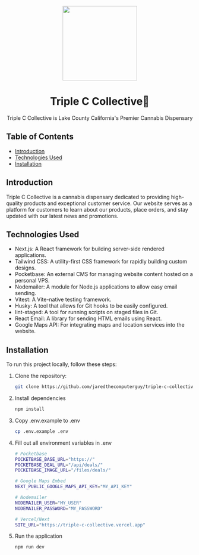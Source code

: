 <p align="center">
  <img src="https://triple-c-collective.vercel.app/_next/image?url=%2F_next%2Fstatic%2Fmedia%2Flogo.80aa9f42.png&w=3840&q=75" width="200px" />
</p>

<h1 align="center">Triple C Collective🌿</h1>

<p align="center">Triple C Collective is Lake County California's Premier Cannabis Dispensary</p>

## Table of Contents

- [Introduction](#introduction)
- [Technologies Used](#technologies-used)
- [Installation](#installation)

## Introduction

Triple C Collective is a cannabis dispensary dedicated to providing high-quality products and exceptional customer service. Our website serves as a platform for customers to learn about our products, place orders, and stay updated with our latest news and promotions.

## Technologies Used

- Next.js: A React framework for building server-side rendered applications.
- Tailwind CSS: A utility-first CSS framework for rapidly building custom designs.
- Pocketbase: An external CMS for managing website content hosted on a personal VPS.
- Nodemailer: A module for Node.js applications to allow easy email sending.
- Vitest: A Vite-native testing framework.
- Husky: A tool that allows for Git hooks to be easily configured.
- lint-staged: A tool for running scripts on staged files in Git.
- React Email: A library for sending HTML emails using React.
- Google Maps API: For integrating maps and location services into the website.

## Installation

To run this project locally, follow these steps:

1. Clone the repository:

   ```bash
   git clone https://github.com/jaredthecomputerguy/triple-c-collective.git
   ```

2. Install dependencies

   ```bash
   npm install
   ```

3. Copy .env.example to .env

   ```bash
   cp .env.example .env
   ```

4. Fill out all environment variables in .env

   ```bash
   # Pocketbase 
   POCKETBASE_BASE_URL="https://"
   POCKETBASE_DEAL_URL="/api/deals/"
   POCKETBASE_IMAGE_URL="/files/deals/"

   # Google Maps Embed
   NEXT_PUBLIC_GOOGLE_MAPS_API_KEY="MY_API_KEY"

   # Nodemailer
   NODEMAILER_USER="MY_USER"
   NODEMAILER_PASSWORD="MY_PASSWORD"

   # Vercel/Next
   SITE_URL="https://triple-c-collective.vercel.app"
   ```

5. Run the application

   ```bash
   npm run dev
   ```
